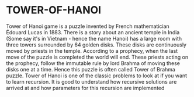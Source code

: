 # TOWER-OF-HANOI
Tower of Hanoi game is a puzzle invented by French mathematician Édouard Lucas in 1883.
	There is a story about an ancient temple in India (Some say it's in Vietnam - hence the name Hanoi) has a large room with three towers surrounded by 64 golden disks. These disks are continuously moved by priests in the temple. According to a prophecy, when the last move of the puzzle is completed the world will end. These priests acting on the prophecy, follow the immutable rule by lord Brahma of moving these disks one at a time. Hence this puzzle is often called Tower of Brahma puzzle.
Tower of Hanoi is one of the classic problems to look at if you want to learn recursion. It is good to understand how recursive solutions are arrived at and how parameters for this recursion are implemented
